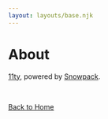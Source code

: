 ```yaml
---
layout: layouts/base.njk
---
```


# About

[11ty](https://www.11ty.dev/), powered by [Snowpack](http://snowpack.dev/).

<br/>

[Back to Home](/)
